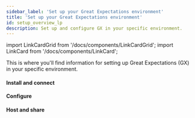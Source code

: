 ```yaml
---
sidebar_label: 'Set up your Great Expectations environment'
title: 'Set up your Great Expectations environment'
id: setup_overview_lp
description: Set up and configure GX in your specific environment.
---
```


import LinkCardGrid from '/docs/components/LinkCardGrid';
import LinkCard from '/docs/components/LinkCard';

<p class="DocItem__header-description">This is where you'll find information for setting up Great Expectations (GX) in your specific environment.</p>

#### Install and connect

<LinkCardGrid>
  <LinkCard topIcon label="Install GX" description="Install and configure GX" href="/docs/guides/setup/installation/install_gx" icon="/img/install_icon.svg" />
  <LinkCard topIcon label="Connect to a Source Data System" description="Configure the dependencies necessary to access Source Data stored on databases" href="/docs/guides/setup/optional_dependencies/cloud/connect_gx_source_data_system" icon="/img/connect_icon.svg" />
</LinkCardGrid>

#### Configure

<LinkCardGrid>
  <LinkCard topIcon label="Configure Expectation Stores" description="Configure a store for your Expectations" href="/docs/guides/setup/configuring_metadata_stores/configure_expectation_stores" icon="/img/configure_icon.svg" />
  <LinkCard topIcon label="Configure Validation Result Stores" description="Configure a store for your Validation Results" href="/docs/guides/setup/configuring_metadata_stores/configure_result_stores" icon="/img/configure_icon.svg" />
  <LinkCard topIcon label="Configure a MetricStore" description="Configure a store for Metrics computed during Validation" href="/docs/guides/setup/configuring_metadata_stores/how_to_configure_a_metricsstore" icon="/img/configure_icon.svg" />
  <LinkCard topIcon label="Host and share Data Docs" description="Host and share Data Docs stored on a filesystem or a Source Data System" href="/docs/guides/setup/configuring_data_docs/host_and_share_data_docs" icon="/img/host_and_share_icon.svg"  />
</LinkCardGrid>

#### Host and share

<LinkCardGrid>
  <LinkCard topIcon label="Host and share Data Docs" description="Host and share Data Docs stored on a filesystem or a Source Data System" href="/docs/guides/setup/configuring_data_docs/host_and_share_data_docs" icon="/img/host_and_share_icon.svg"  />
</LinkCardGrid>
